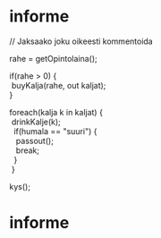 # informe 
 
// Jaksaako joku oikeesti kommentoida
 
rahe = getOpintolaina();
 
if(rahe > 0) {</br>
&nbsp;buyKalja(rahe, out kaljat);</br>
}
 
foreach(kalja k in kaljat) {</br>
&nbsp;drinkKalje(k);</br>
&nbsp;&nbsp;if(humala == "suuri") {</br>
&nbsp;&nbsp;&nbsp;passout();</br>
&nbsp;&nbsp;&nbsp;break;</br>
&nbsp;&nbsp;}</br>
&nbsp;}
 
kys();

# informe
